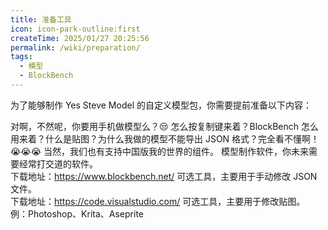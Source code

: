 ```yaml
---
title: 准备工具
icon: icon-park-outline:first
createTime: 2025/01/27 20:25:56
permalink: /wiki/preparation/
tags:
  - 模型
  - BlockBench
---
```


为了能够制作 Yes Steve Model 的自定义模型包，你需要提前准备以下内容：

<CardGrid>
  <Card title="一台电脑" icon="ic:round-computer">
    对啊，不然呢，你要用手机做模型么？😒
  </Card>
  <Card title="相关基础知识" icon="hugeicons:artificial-intelligence-02">
    怎么按复制键来着？BlockBench 怎么用来着？什么是贴图？为什么我做的模型不能导出 JSON 格式？完全看不懂啊！😭😭😭
  </Card>
  <Card title="Java 版 Minecraft" icon="mdi:minecraft">
    当然，我们也有支持中国版我的世界的组件。
  </Card>
  <Card title="BlockBench" icon="simple-icons:blockbench">
    模型制作软件，你未来需要经常打交道的软件。<br>
    下载地址：<a href="https://www.blockbench.net/">https://www.blockbench.net/</a>
  </Card>
  <Card title="VSCode" icon="codicon:vscode-insiders">
    可选工具，主要用于手动修改 JSON 文件。<br>
    下载地址：<a href="https://code.visualstudio.com/">https://code.visualstudio.com/</a>
  </Card>
  <Card title="任意支持透明贴图的图片编辑器" icon="mage:photoshop">
    可选工具，主要用于修改贴图。<br>
    例：Photoshop、Krita、Aseprite
  </Card>
</CardGrid>


